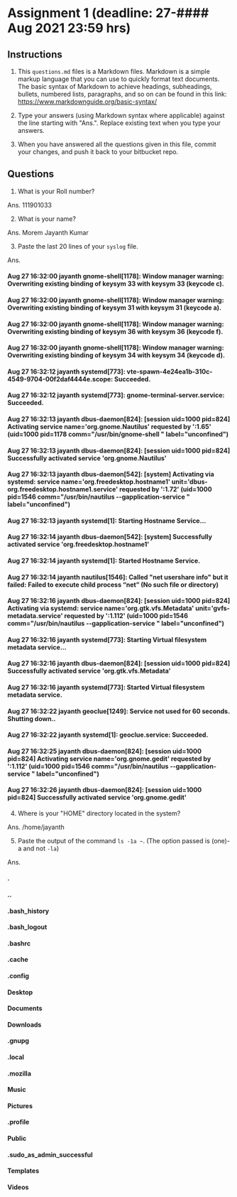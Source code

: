 # Assignment 1 (deadline: 27-#### Aug 2021 23:59 hrs)

## Instructions

  1. This `questions.md` files is a Markdown files.
     Markdown is a simple markup
     language that you can use to quickly format text documents.
     The basic syntax of Markdown to achieve headings, subheadings,
     bullets, numbered lists, paragraphs, and so on can be found in
     this link: https://www.markdownguide.org/basic-syntax/

  2. Type your answers (using Markdown syntax where applicable)
     against the line starting with "Ans.". Replace existing text
     when you type your answers.

  3. When you have answered all the questions given in this file,
     commit your changes, and push it back to your bitbucket repo.
     

## Questions

1. What is your Roll number?

Ans. 111901033

2. What is your name?

Ans. Morem Jayanth Kumar

3. Paste the last 20 lines of your `syslog` file.

Ans. 

#### Aug 27 16:32:00 jayanth gnome-shell[1178]: Window manager warning: Overwriting existing binding of keysym 33 with keysym 33 (keycode c).
#### Aug 27 16:32:00 jayanth gnome-shell[1178]: Window manager warning: Overwriting existing binding of keysym 31 with keysym 31 (keycode a).
#### Aug 27 16:32:00 jayanth gnome-shell[1178]: Window manager warning: Overwriting existing binding of keysym 36 with keysym 36 (keycode f).
#### Aug 27 16:32:00 jayanth gnome-shell[1178]: Window manager warning: Overwriting existing binding of keysym 34 with keysym 34 (keycode d).
#### Aug 27 16:32:12 jayanth systemd[773]: vte-spawn-4e24ea1b-310c-4549-9704-00f2daf4444e.scope: Succeeded.
#### Aug 27 16:32:12 jayanth systemd[773]: gnome-terminal-server.service: Succeeded.
#### Aug 27 16:32:13 jayanth dbus-daemon[824]: [session uid=1000 pid=824] Activating service name='org.gnome.Nautilus' requested by ':1.65' (uid=1000 pid=1178 comm="/usr/bin/gnome-shell " label="unconfined")
#### Aug 27 16:32:13 jayanth dbus-daemon[824]: [session uid=1000 pid=824] Successfully activated service 'org.gnome.Nautilus'
#### Aug 27 16:32:13 jayanth dbus-daemon[542]: [system] Activating via systemd: service name='org.freedesktop.hostname1' unit='dbus-org.freedesktop.hostname1.service' requested by ':1.72' (uid=1000 pid=1546 comm="/usr/bin/nautilus --gapplication-service " label="unconfined")
#### Aug 27 16:32:13 jayanth systemd[1]: Starting Hostname Service...
#### Aug 27 16:32:14 jayanth dbus-daemon[542]: [system] Successfully activated service 'org.freedesktop.hostname1'
#### Aug 27 16:32:14 jayanth systemd[1]: Started Hostname Service.
#### Aug 27 16:32:14 jayanth nautilus[1546]: Called "net usershare info" but it failed: Failed to execute child process “net” (No such file or directory)
#### Aug 27 16:32:16 jayanth dbus-daemon[824]: [session uid=1000 pid=824] Activating via systemd: service name='org.gtk.vfs.Metadata' unit='gvfs-metadata.service' requested by ':1.112' (uid=1000 pid=1546 comm="/usr/bin/nautilus --gapplication-service " label="unconfined")
#### Aug 27 16:32:16 jayanth systemd[773]: Starting Virtual filesystem metadata service...
#### Aug 27 16:32:16 jayanth dbus-daemon[824]: [session uid=1000 pid=824] Successfully activated service 'org.gtk.vfs.Metadata'
#### Aug 27 16:32:16 jayanth systemd[773]: Started Virtual filesystem metadata service.
#### Aug 27 16:32:22 jayanth geoclue[1249]: Service not used for 60 seconds. Shutting down..
#### Aug 27 16:32:22 jayanth systemd[1]: geoclue.service: Succeeded.
#### Aug 27 16:32:25 jayanth dbus-daemon[824]: [session uid=1000 pid=824] Activating service name='org.gnome.gedit' requested by ':1.112' (uid=1000 pid=1546 comm="/usr/bin/nautilus --gapplication-service " label="unconfined")
#### Aug 27 16:32:26 jayanth dbus-daemon[824]: [session uid=1000 pid=824] Successfully activated service 'org.gnome.gedit'



4. Where is your "HOME" directory located in the system?

Ans. /home/jayanth

5. Paste the output of the command `ls -1a ~`.
   (The option passed is (one)-a and not `-la`)

Ans. 
#### .
#### ..
#### .bash_history
#### .bash_logout
#### .bashrc
#### .cache
#### .config
#### Desktop
#### Documents
#### Downloads
#### .gnupg
#### .local
#### .mozilla
#### Music
#### Pictures
#### .profile
#### Public
#### .sudo_as_admin_successful
#### Templates
#### Videos


